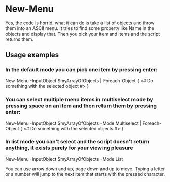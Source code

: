 # New-Menu

Yes, the code is horrid, what it can do is take a list of objects and throw them into an ASCII menu. It tries to find some property like Name in the objects and display that. Then you pick your item and items and the script returns them.

## Usage examples

### In the default mode you can pick one item by pressing enter:
New-Menu -InputObject $myArrayOfObjects | Foreach-Object { <# Do something with the selected object #> }

### You can select multiple menu items in multiselect mode by pressing space on an item and then return them by pressing enter:
New-Menu -InputObject $myArrayOfObjects -Mode Multiselect | Foreach-Object { <# Do something with the selected objects #> }

### In list mode you can't select and the script doesn't return anything, it exists purely for your viewing pleasure
New-Menu -InputObject $myArrayOfObjects -Mode List

You can use arrow down and up, page down and up to move. Typing a letter or a number will jump to the next item that starts with the pressed character.
